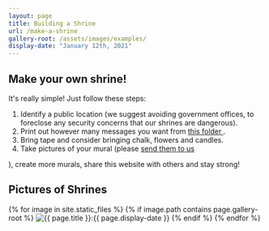 ```yaml
---
layout: page
title: Building a Shrine
url: /make-a-shrine
gallery-root: /assets/images/examples/
display-date: "January 12th, 2021"
---
```


## Make your own shrine!
It's really simple! Just follow these steps:

1. Identify a public location (we suggest avoiding government offices,
to foreclose any security concerns that our shrines are dangerous).
2. Print out however many messages you want from
<a href="https://drive.google.com/drive/folders/1aRpAN8JHmypNuLKORxiVDTqmN1Rxosm6"
    target="_blank">
    this folder
</a>.
3. Bring tape and consider bringing chalk,
 flowers and candles.
4. Take pictures of your mural (please
<a href="/connect"
    target="_blank">
    send them to us
</a>
), create more murals, share this website with others and stay strong!

## Pictures of Shrines
<div id="gallery">
  {% for image in site.static_files %}
    {% if image.path contains page.gallery-root %}
	<img alt="{{ page.title }}:{{ page.display-date }}" src="{{ image.path }}"
				data-image="{{ image.path }}"
				data-description="{{ page.title }}:{{ page.display-date }}">
	{% endif %}
  {% endfor %}
</div>

<br/>
<script type="text/javascript">
jQuery(document).ready(function(){
    jQuery("#gallery").unitegallery({
        gallery_theme: "tiles",
        tiles_type: "nested",
        tiles_min_columns: 1,
        tiles_nested_optimal_tile_width: 400
    });
});
</script>
